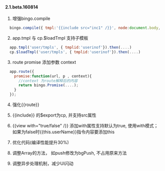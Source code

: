 #### 2.1.beta.160814

1. 增强bingo.compile 

```javascript
  bingo.compile({ tmpl:'{{include src="inc1" /}}', node:document.body, ctrl:null}).then(....)
```

2. app.tmpl 与 cp.$loadTmpl 支持子模板 

```javascript
  app.tmpl('user/tmpls', { tmplid:'userinof'}).then(....)
  cp.$loadTmpl('user/tmpls', { tmplid:'userinof'}).then(....)
```

3. route promise 添加参数 context 

```javascript
  app.route({
	promise:function(url, p , context){
	  //context 为route解释后的内容
	  return bingo.Promise(....);
	}
  });
```

4. 强化{{route}} 

5. {{include}} 的$export为cp, 并支持src属性

6. {{view with="true/false" /}} 添加with属性支持默认为true, 使用with模式； 如果为false时{{this.userName}}指令内容要添加this

7. 优化代码(编译性能提升30%)

8. 调整Array的方法， 如push修改为bgPush, 不占用原来方法

9. 调整异步处理机制，减少UI闪动

